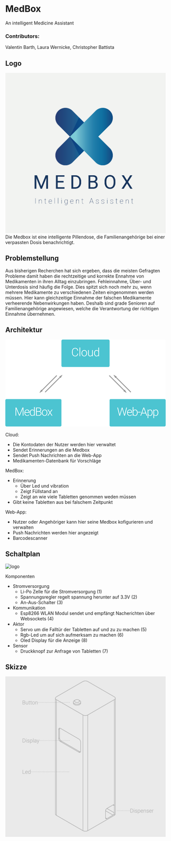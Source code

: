 # MedBox
An intelligent Medicine Assistant

### Contributors:
Valentin Barth, Laura Wernicke, Christopher Battista

## Logo
![logo](Doku/MB_Logo.png)
Die Medbox ist eine intelligente Pillendose, die Familienangehörige
bei einer verpassten Dosis benachrichtigt.

## Problemstellung
Aus bisherigen Recherchen hat sich ergeben, dass die meisten Gefragten Probleme damit haben die rechtzeitige und korrekte Ennahme von Medikamenten in ihren Alltag einzubringen. Fehleinnahme, Über- und Unterdosis sind häufig die Folge. Dies spitzt sich noch mehr zu, wenn mehrere Medikamente zu verschiedenen Zeiten eingenommen werden müssen.
Hier kann gleichzeitige Einnahme der falschen Medikamente verheerende Nebenwirkungen haben. Deshalb sind grade Senioren auf Familienangehörige angewiesen, welche die Verantwortung der richtigen Einnahme übernehmen.

## Architektur
![logo](Doku/Architektur.png)

Cloud:
+ Die Kontodaten der Nutzer werden hier verwaltet
+ Sendet Erinnerungen an die Medbox
+ Sendet Push Nachrichten an die Web-App
+ Medikamenten-Datenbank für Vorschläge

MedBox:
+ Erinnerung
    + Über Led und vibration
    + Zeigt Füllstand an
    + Zeigt an wie viele Tabletten genommen weden müssen
+ Gibt keine Tabletten aus bei falschem Zeitpunkt

Web-App:
+ Nutzer oder Angehöriger kann hier seine Medbox kofigurieren und verwalten
+ Push Nachrichten werden hier angezeigt
+ Barcodescanner

## Schaltplan
![logo](Doku/MedBoxSchematic2.png)

Komponenten
+ Stromversorgung
    + Li-Po Zelle für die Stromversorgung (1)
    + Spannungsregler regelt spannung herunter auf 3.3V (2)
    + An-Aus-Schalter (3)
+ Kommunikation
    + Esp8266 WLAN Modul sendet und empfängt Nacherichten über Websockets (4)
+ Aktor
    + Servo um die Falltür der Tabletten auf und zu zu machen (5)
    + Rgb-Led um auf sich aufmerksam zu machen (6)
    + Oled Display für die Anzeige (8)
+ Sensor
    + Druckknopf zur Anfrage von Tabletten (7)

## Skizze
![logo](Doku/MedBox.png)